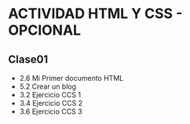 # ACTIVIDAD HTML Y CSS - OPCIONAL 
## Clase01

- 2.6 Mi Primer documento HTML
- 5.2 Crear un blog
- 3.2 Ejercicio CCS 1
- 3.4 Ejercicio CCS 2
- 3.6 Ejercicio CCS 3 

